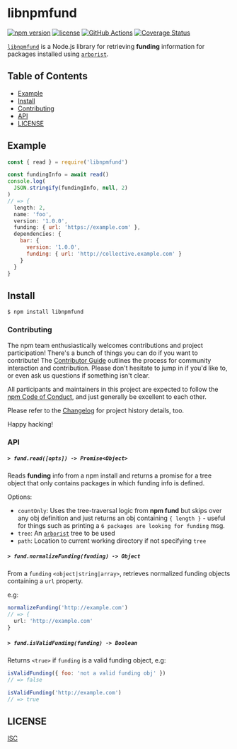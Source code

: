 # libnpmfund

[![npm version](https://img.shields.io/npm/v/libnpmfund.svg)](https://npm.im/libnpmfund)
[![license](https://img.shields.io/npm/l/libnpmfund.svg)](https://npm.im/libnpmfund)
[![GitHub Actions](https://github.com/npm/libnpmfund/workflows/node-ci/badge.svg)](https://github.com/npm/libnpmfund/actions?query=workflow%3Anode-ci)
[![Coverage Status](https://coveralls.io/repos/github/npm/libnpmfund/badge.svg?branch=master)](https://coveralls.io/github/npm/libnpmfund?branch=master)

[`libnpmfund`](https://github.com/npm/libnpmfund) is a Node.js library for
retrieving **funding** information for packages installed using
[`arborist`](https://github.com/npm/arborist).

## Table of Contents

* [Example](#example)
* [Install](#install)
* [Contributing](#contributing)
* [API](#api)
* [LICENSE](#license)

## Example

```js
const { read } = require('libnpmfund')

const fundingInfo = await read()
console.log(
  JSON.stringify(fundingInfo, null, 2)
)
// => {
  length: 2,
  name: 'foo',
  version: '1.0.0',
  funding: { url: 'https://example.com' },
  dependencies: {
    bar: {
      version: '1.0.0',
      funding: { url: 'http://collective.example.com' }
    }
  }
}
```

## Install

`$ npm install libnpmfund`

### Contributing

The npm team enthusiastically welcomes contributions and project participation!
There's a bunch of things you can do if you want to contribute! The
[Contributor Guide](https://github.com/npm/cli/blob/latest/CONTRIBUTING.md)
outlines the process for community interaction and contribution. Please don't
hesitate to jump in if you'd like to, or even ask us questions if something
isn't clear.

All participants and maintainers in this project are expected to follow the
[npm Code of Conduct](https://www.npmjs.com/policies/conduct), and just
generally be excellent to each other.

Please refer to the [Changelog](CHANGELOG.md) for project history details, too.

Happy hacking!

### API

##### <a name="fund.read"></a> `> fund.read([opts]) -> Promise<Object>`

Reads **funding** info from a npm install and returns a promise for a
tree object that only contains packages in which funding info is defined.

Options:

- `countOnly`: Uses the tree-traversal logic from **npm fund** but skips over
any obj definition and just returns an obj containing `{ length }` - useful for
things such as printing a `6 packages are looking for funding` msg.
- `tree`: An [`arborist`](https://github.com/npm/arborist) tree to be used
- `path`: Location to current working directory if not specifying `tree`

##### <a name="fund.normalizeFunding"></a> `> fund.normalizeFunding(funding) -> Object`

From a `funding` `<object|string|array>`, retrieves normalized funding objects
containing a `url` property.

e.g:

```js
normalizeFunding('http://example.com')
// => {
  url: 'http://example.com'
}
```

##### <a name="fund.isValidFunding"></a> `> fund.isValidFunding(funding) -> Boolean`

Returns `<true>` if `funding` is a valid funding object, e.g:

```js
isValidFunding({ foo: 'not a valid funding obj' })
// => false

isValidFunding('http://example.com')
// => true
```

## LICENSE

[ISC](./LICENSE)
